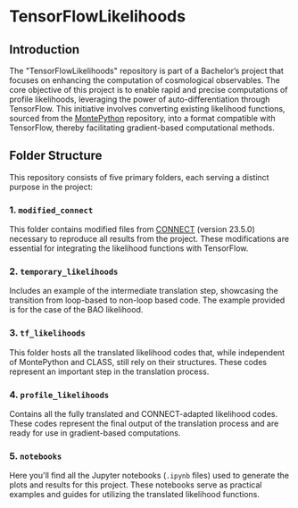 # TensorFlowLikelihoods

## Introduction
The "TensorFlowLikelihoods" repository is part of a Bachelor’s project that focuses on enhancing the computation of cosmological observables. The core objective of this project is to enable rapid and precise computations of profile likelihoods, leveraging the power of auto-differentiation through TensorFlow. This initiative involves converting existing likelihood functions, sourced from the [MontePython](https://github.com/brinckmann/montepython_public/tree/3.6/montepython/likelihoods) repository, into a format compatible with TensorFlow, thereby facilitating gradient-based computational methods.

## Folder Structure
This repository consists of five primary folders, each serving a distinct purpose in the project:

### 1. `modified_connect`
This folder contains modified files from [CONNECT](https://github.com/AarhusCosmology/connect_public) (version 23.5.0) necessary to reproduce all results from the project. These modifications are essential for integrating the likelihood functions with TensorFlow.

### 2. `temporary_likelihoods`
Includes an example of the intermediate translation step, showcasing the transition from loop-based to non-loop based code. The example provided is for the case of the BAO likelihood.

### 3. `tf_likelihoods`
This folder hosts all the translated likelihood codes that, while independent of MontePython and CLASS, still rely on their structures. These codes represent an important step in the translation process.

### 4. `profile_likelihoods`
Contains all the fully translated and CONNECT-adapted likelihood codes. These codes represent the final output of the translation process and are ready for use in gradient-based computations.

### 5. `notebooks`
Here you'll find all the Jupyter notebooks (`.ipynb` files) used to generate the plots and results for this project. These notebooks serve as practical examples and guides for utilizing the translated likelihood functions.
